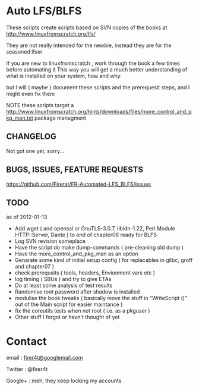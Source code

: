 Auto LFS/BLFS
=============

These scripts create scripts based on SVN copies of the books at
http://www.linuxfromscratch.org/lfs/

They are not really intended for the newbie, instead they are for the seasoned lfser

If you are new to linuxfromscratch , work through the book a few times before automating it
This way you will get a much better understanding of what is installed on your system, how and why.

but I will ( maybe ) document these scripts and the prerequesit steps, and I might even fix them

NOTE these scripts target a
http://www.linuxfromscratch.org/hints/downloads/files/more_control_and_pkg_man.txt
package managment

CHANGELOG
---------
Not got one yet, sorry...

BUGS, ISSUES, FEATURE REQUESTS
------------------------------
https://github.com/Firerat/FR-Automated-LFS_BLFS/issues

TODO
----
as of 2012-01-13

* Add wget ( and openssl or GnuTLS-3.0.7, libidn-1.22, Perl Module HTTP::Server, Dante ) to end of chapter06 ready for BLFS
* Log SVN revision someplace
* Have the script do make dump-commands ( pre-cleaning old dump )
* Have the more_control_and_pkg_man as an option
* Genarate some kind of initial setup config ( for replacables in glibc, groff and chapter07 )
* check prerequsits ( tools, headers, Envionment vars etc )
* log timing ( SBUs ) and try to give ETAs
* Do at least some analysis of test results
* Randomise root password after shadow is installed
* modulise the book tweaks ( basically move the stuff in "WriteScript ()" out of the Main script for easier maintance )
* fix the coreutils tests when not root ( i.e. as a pkguser )
* Other stuff I forgot or havn't thought of yet

Contact
=======

email   : firer4t@googlemail.com

Twitter : @firer4t

Google+ : meh, they keep locking my accounts

